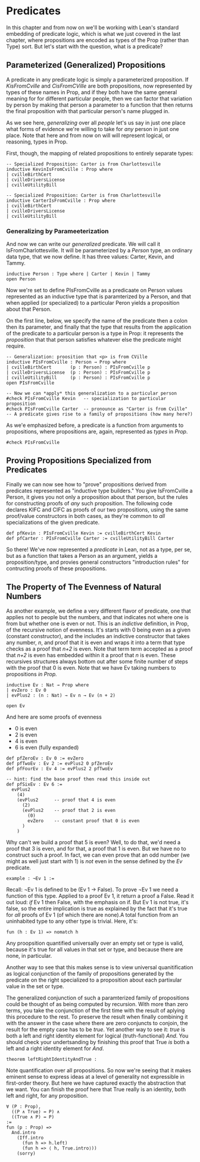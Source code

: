 # Predicates

<!-- toc -->

In this chapter and from now on we'll be working with Lean's
standard embedding of predicate logic, which is what we just
covered in the last chapter, where propositions are encoded as
types of the Prop (rather than Type) sort. But let's start with
the question, what is a predicate?

## Parameterized (Generalized) Propositions

A predicate in any predicate logic is simply a parameterized
proposition. If *KisFromCville* and *CisFromCVille* are both
propositions, now represented by types of these names in Prop,
and if they both have the same general meaning for for different
particular people, then we can factor that variation by person
by making that person a parameter to a function that then returns
the final proposition with that particular person's name plugged
in.

As we see here, *generalizing* over all *people* let's us say
in just one place what forms of evidence we're willing to take
for *any* person in just one place. Note that here and from now
on will will represent logical, or reasoning, types in Prop.

First, though, the mapping of related propositions to entirely
separate types:

```lean
-- Specialized Proposition: Carter is from Charlottesville
inductive KevinIsFromCville : Prop where
| cvilleBirthCert
| cvilleDriversLicense
| cvilleUtilityBill

-- Specialized Proposition: Carter is from Charlottesville
inductive CarterIsFromCville : Prop where
| cvilleBirthCert
| cvilleDriversLicense
| cvilleUtilityBill
```

### Generalizing by Parameeterization

And now we can write our *generalized* predicate. We will
call it IsFromCharlottesville. It will be parameterized by
a *Person* type, an ordinary data type, that we now define.
It has three values: Carter, Kevin, and Tammy.

```lean
inductive Person : Type where | Carter | Kevin | Tammy
open Person
```

Now we're set to define PIsFromCville as a predicaate
on Person values represented as an inductive type that
is paramterized by a Person, and that when applied (or
specialized) to a particular Peron yields a proposition
about that Person.

On the first line, below, we specify the  name of the
predicate then a colon then its parameter, and finally
that the type that results from the application of the
predicate to a particular person is a type in Prop: it
represents the *proposition* that that person satisfies
whatever else the predicate might require.


```lean
-- Generalization: proosition that <p> is from CVille
inductive PIsFromCville : Person → Prop where
| cvilleBirthCert       (p : Person) : PIsFromCville p
| cvilleDriversLicense  (p : Person) : PIsFromCville p
| cvilleUtilityBill     (p : Person) : PIsFromCville p
open PIsFromCville

-- Now we can *apply* this generalization to a particular person
#check PIsFromCville Kevin   -- specialization to particular proposition
#check PIsFromCville Carter  -- pronounce as "Carter is from Cville"
-- A predicate gives rise to a family of propositions (how many here?)
```

As we'e emphasized before, a predicate is a function
from arguments to propositions, where propositions are,
again, represented as *types* in *Prop*.
```lean
#check PIsFromCville
```

## Proving Propositions Specialized from Predicates

Finally we can now see how to "prove" propositions derived from
predicates represented as "inductive type builders." You give
IsFromCville a Person, it gives you not only a proposition about
that person, but the rules for constructing proofs of *any* such
proposition. The following code declares KIFC and CIFC as proofs
of our two propositions, using the same proof/value constructors
in both cases, as they're common to *all* specializations of the
given predicate.
```lean
def pfKevin : PIsFromCville Kevin := cvilleBirthCert Kevin
def pfCarter : PIsFromCville Carter := cvilleUtilityBill Carter
```

So there! We've now represented a *predicate* in Lean, not
as a type, per se, but as a function that takes a Person as
an argument, yields a proposition/type, and provies general
constructors "introduction rules" for contructing proofs of
these propositions.

## The Property of The Evenness of Natural Numbers

As another example, we define a very different flavor of
predicate, one that applies not to people but the numbers,
and that indicates not where one is from but whether one is
even or not. This is an *indictive* definition, in Prop, of
the recursive notion of evenness. It's starts with 0 being
even as a given (constant constructor), and the includes an
indictive constructor that takes any number, *n*, and proof
that it is even and wraps it into a term that type checks as
a proof that *n+2* is even. Note that term term accepted as
a proof that *n+2* is even has embedded within it a proof
that *n* is even. These recursives structures always bottom
out after some finite number of steps with the proof that 0
is even. Note that we have Ev taking numbers to propositions
*in Prop.*

```lean
inductive Ev : Nat → Prop where
| evZero : Ev 0
| evPlus2 : (n : Nat) → Ev n → Ev (n + 2)

open Ev
```

And here are some proofs of evenness
- 0 is even
- 2 is even
- 4 is even
- 6 is even (fully expanded)

```lean
def pfZeroEv : Ev 0 := evZero
def pfTwoEv : Ev 2 := evPlus2 0 pfZeroEv
def pfFourEv : Ev 4 := evPlus2 2 pfTwoEv

-- hint: find the base proof then read this inside out
def pfSixEv : Ev 6 :=
  evPlus2
    (4)
    (evPlus2      -- proof that 4 is even
      (2)
      (evPlus2    -- proof that 2 is even
        (0)
        evZero    -- constant proof that 0 is even
      )
    )
```

Why can't we build a proof that 5 is even?
Well, to do that, we'd need a proof that 3
is even, and for that, a proof that 1 is even.
But we have no to construct such a proof. In
fact, we can even prove that an odd number (we
might as well just start with 1) is *not* even
in the sense defined by the *Ev* predicate.

```lean
example : ¬Ev 1 :=
```
Recall: ¬Ev 1 is defined to be (Ev 1 → False).
To prove ¬Ev 1 we need a function of this type.
Applied to a proof Ev 1, it return a proof a False.
Read it out loud: *if* Ev 1 then False, with the
emphasis on if. But Ev 1 is not true, it's false,
so the entire implication is true as explained by
the fact that it's true for *all* proofs of Ev 1
(of which there are none).A  total function from
an uninhabited type to any other type is trivial.
Here, it's:
```lean
fun (h : Ev 1) => nomatch h
```

Any proopsition quantified universally over an
empty set or type is valid, because it's true for
all values in that set or type, and because there
are none, in particular.

Another way to see that this makes sense is to view
universal quanitification as logical conjunction of
the family of propositions generated by the predicate
on the right specialized to a proposition about each
partixular value in the set or type.

The generalized conjunction of such a paramterized
family of propositions could be thought of as being
computed by recursion. With more than zero terms, you
take the conjunction of the first time with the result
of aplying this procedure to the rest. To preserve the
result when finally combining it with the answer in the
case where there are zero conjuncts to conjoin, the result
for the empty case has to be *true*. Yet another way to
see it: *true* is both a left and right identity element
for logical (truth-functional) *And*. You should check
your undertsanding by finishing this proof that True *is*
both a left and a right identity element for *And*.

```lean
theorem leftRightIdentityAndTrue :
```
Note quantification over all propositions. So now we're
seeing that it makes eminent sense to express ideas at a
level of generality not expressible in first-order theory.
But here we have captured exactly the abstraction that we
want. You can finish the proof here that True really is an
identity, both left and right, for any proposition.
```lean
∀ (P : Prop),
  ((P ∧ True) ↔ P) ∧
  ((True ∧ P) ↔ P)
:=
fun (p : Prop) =>
  And.intro
    (Iff.intro
      (fun h => h.left)
      (fun h => ⟨ h, True.intro⟩))
    (sorry)
```

